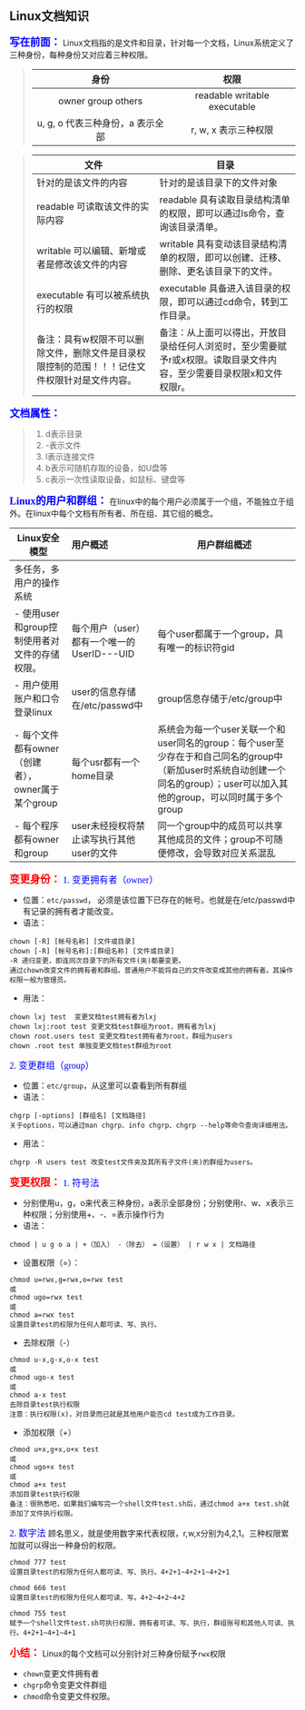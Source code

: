Linux文档知识
------
<font face="黑体"  color=blue size=4>**写在前面：**</font> 
Linux文档指的是文件和目录，针对每一个文档，Linux系统定义了三种身份，每种身份又对应着三种权限。

>身份|权限
>:-:|:-:
>owner    group    others|readable    writable    executable
>u, g, o 代表三种身份，a 表示全部|r, w, x 表示三种权限


>文件|目录
>-|-
>针对的是该文件的内容|针对的是该目录下的文件对象
>readable 可读取该文件的实际内容|readable 具有读取目录结构清单的权限，即可以通过ls命令，查询该目录清单。
>writable 可以编辑、新增或者是修改该文件的内容|writable 具有变动该目录结构清单的权限，即可以创建、迁移、删除、更名该目录下的文件。
>executable 有可以被系统执行的权限|executable 具备进入该目录的权限，即可以通过cd命令，转到工作目录。
>备注：具有w权限不可以删除文件，删除文件是目录权限控制的范围！！！记住文件权限针对是文件内容。|备注：从上面可以得出，开放目录给任何人浏览时，至少需要赋予r或x权限。读取目录文件内容，至少需要目录权限x和文件权限r。

<font face="黑体" color=blue size=4>**文档属性：**</font>

>1. d表示目录
>2. -表示文件
>3. l表示连接文件
>4. b表示可随机存取的设备，如U盘等
>5. c表示一次性读取设备，如鼠标、键盘等

<font face="黑体"  color=blue size=4>**Linux的用户和群组：**</font>
在linux中的每个用户必须属于一个组，不能独立于组外。在linux中每个文档有所有者、所在组、其它组的概念。

Linux安全模型|用户概述|用户群组概述
-|:--|-
多任务，多用户的操作系统||
- 使用user和group控制使用者对文件的存储权限。|每个用户（user）都有一个唯一的UserID---UID|每个user都属于一个group，具有唯一的标识符gid
- 用户使用账户和口令登录linux|user的信息存储在/etc/passwd中|group信息存储于/etc/group中
- 每个文件都有owner（创建者），owner属于某个group| 每个usr都有一个home目录|系统会为每一个user关联一个和user同名的group：每个user至少存在于和自己同名的group中（新加user时系统自动创建一个同名的group）；user可以加入其他的group，可以同时属于多个group
- 每个程序都有owner和group|user未经授权将禁止读写执行其他user的文件|同一个group中的成员可以共享其他成员的文件；group不可随便修改，会导致对应关系混乱

<font face="黑体"  color=red size=4>**变更身份：**</font>
<font face="宋体"  color=blue size=3>1. 变更拥有者（owner）</font>

- 位置：`etc/passwd`， 必须是该位置下已存在的帐号。也就是在/etc/passwd中有记录的拥有者才能改变。
- 语法：
```linux
chown [-R] [帐号名称] [文件或目录]
chown [-R] [帐号名称]:[群组名称] [文件或目录]
-R 递归变更，即连同次目录下的所有文件(夹)都要变更。
通过chown改变文件的拥有者和群组。普通用户不能将自己的文件改变成其他的拥有者。其操作权限一般为管理员。
```
- 用法：
```linux
chown lxj test	变更文档test拥有者为lxj
chown lxj:root test	变更文档test群组为root，拥有者为lxj
chown root.users test 变更文档test拥有者为root，群组为users
chown .root test 单独变更文档test群组为root
```

<font face="宋体"  color=blue size=3>2. 变更群组（group）</font>
- 位置：`etc/group`，从这里可以查看到所有群组
- 语法：
```linux
chgrp [-options] [群组名] [文档路径]
关于options，可以通过man chgrp、info chgrp、chgrp --help等命令查询详细用法。
```
- 用法：
```linux
chgrp -R users test 改变test文件夹及其所有子文件(夹)的群组为users。
```
<font face="黑体"  color=red size=4>**变更权限：**</font>
<font face="宋体"  color=blue size=3>1. 符号法</font>
- 分别使用u，g，o来代表三种身份，a表示全部身份；分别使用r、w、x表示三种权限；分别使用+、-、=表示操作行为
- 语法：
```linux
chmod | u g o a | +（加入） -（除去） =（设置） | r w x | 文档路径
```
- 设置权限（=）：
```linux
chmod u=rwx,g=rwx,o=rwx test
或
chmod ugo=rwx test
或
chmod a=rwx test
设置目录test的权限为任何人都可读、写、执行。
```
- 去除权限（-）
```linux
chmod u-x,g-x,o-x test
或
chmod ugo-x test
或
chmod a-x test
去除目录test执行权限
注意：执行权限(x)，对目录而已就是其他用户能否cd test成为工作目录。
```
- 添加权限（+）
```linux
chmod u+x,g+x,o+x test
或
chmod ugo+x test
或
chmod a+x test
添加目录test执行权限
备注：很熟悉吧，如果我们编写完一个shell文件test.sh后，通过chmod a+x test.sh就添加了文件执行权限。
```
<font face="宋体"  color=blue size=3>2. 数字法</font>
顾名思义，就是使用数字来代表权限，r,w,x分别为4,2,1。三种权限累加就可以得出一种身份的权限。

```linux
chmod 777 test
设置目录test的权限为任何人都可读、写、执行。4+2+1~4+2+1~4+2+1
```
```linux
chmod 666 test
设置目录test的权限为任何人都可读、写。4+2~4+2~4+2
```
```linux
chmod 755 test
赋予一个shell文件test.sh可执行权限，拥有者可读、写、执行，群组账号和其他人可读、执行。4+2+1~4+1~4+1
```

<font face="黑体"  color=red size=4>**小结：**</font>
Linux的每个文档可以分别针对三种身份赋予`rwx`权限

- `chown`变更文件拥有者
- `chgrp`命令变更文件群组
- `chmod`命令变更文件权限。